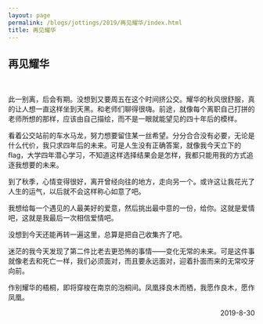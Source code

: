 ```yaml
---
layout: page
permalink: /blogs/jottings/2019/再见耀华/index.html
title: 再见耀华
---
```


## 再见耀华
<br>

此一别离，后会有期。没想到又要周五在这个时间挤公交。耀华的秋风很舒服，真的让人想一直这样坐到天黑。和老师们聊得很嗨。前途，就像每个离职自己打拼的老师所想的那样，应该由自己描绘，而不是一眼就能望见的四十年后的模样。

看着公交站前的车水马龙，努力想要留住某一丝希望。分分合合没有必要，无论是什么代价，我只求四年后的未来。可是人生没有正确答案，就像我今天立下的flag，大学四年潜心学习，不知道这样选择结果会是怎样，我都只能用我的方式追逐我想要的未来。

到了秋季，心情变得很好，离开曾经向往的地方，走向另一个。或许这让我花光了人生的运气，以后就不会这样称心如意了吧。

我想给每一个遇见的人最美好的爱意，然后挑出最中意的一份，给你。这就是爱情吧，这就是我最后一次相信爱情吧。

没想到今天还能再转一遍这里，总算是把自己收集齐了吧。

迷茫的我今天发现了第二件比老去更恐怖的事情——变化无常的未来。可是这件事就像老去和死亡一样，我们必须面对，而且要永远面对，迎着扑面而来的无常咬牙向前。

作别耀华的梧桐，即将穿梭在南京的泡桐间。凤凰择良木而栖，我愿作良木，愿作凤凰。

<p align="right">2019-8-30</p>